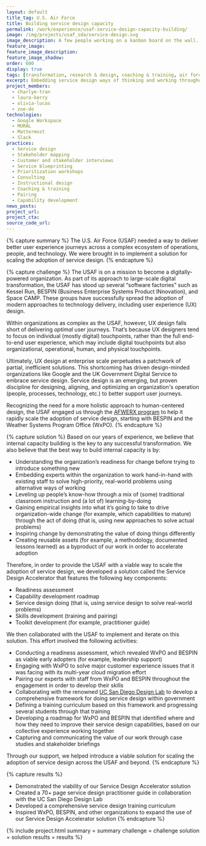 ```yaml
---
layout: default
title_tag: U.S. Air Force
title: Building service design capacity
permalink: /work/experience/usaf-service-design-capacity-building/
image: /img/projects/usaf_sda/service-design.svg
image_description: A few people working on a kanban board on the wall.
feature_image:
feature_image_description:
feature_image_shadow:
order: 600
display: true
tags: [transformation, research & design, coaching & training, air force, charlye tran, laura kerry, olivia lucas, zoe do]
excerpt: Embedding service design ways of thinking and working throughout the U.S. Air Force, starting with BESPIN and the Weather Systems Program Office.
project_members:
  - charlye-tran
  - laura-kerry
  - olivia-lucas
  - zoe-do
technologies:
  - Google Workspace
  - MURAL
  - Mattermost
  - Slack
practices:
  - Service design
  - Stakeholder mapping
  - Customer and stakeholder interviews
  - Service blueprinting
  - Prioritization workshops
  - Consulting
  - Instructional design
  - Coaching & training
  - Pairing
  - Capability development
news_posts:
project_url:
project_cta:
source_code_url:
---
```


{% capture summary %}
The U.S. Air Force (USAF) needed a way to deliver better user experience journeys across a complex ecosystem of operations, people, and technology. We were brought in to implement a solution for scaling the adoption of service design.
{% endcapture %}

{% capture challenge %}
The USAF is on a mission to become a digitally-powered organization. As part of its approach to large-scale digital transformation, the USAF has stood up several “software factories” such as Kessel Run, BESPIN (Business Enterprise Systems Product INnovation), and Space CAMP. These groups have successfully spread the adoption of modern approaches to technology delivery, including user experience (UX) design.

Within organizations as complex as the USAF, however, UX design falls short of delivering *optimal* user journeys. That’s because UX designers tend to focus on individual (mostly digital) touchpoints, rather than the full end-to-end user experience, which may include digital touchpoints but also organizational, operational, human, and physical touchpoints.

Ultimately, UX design at enterprise scale perpetuates a patchwork of partial, inefficient solutions. This shortcoming has driven design-minded organizations like Google and the UK Government Digital Service to embrace service design. Service design is an emerging, but proven discipline for designing, aligning, and optimizing an organization's operation (people, processes, technology, etc.) to better support user journeys.

Recognizing the need for a more holistic approach to human-centered design, the USAF engaged us through the [AFWERX program](https://www.afwerx.af.mil/) to help it rapidly scale the adoption of service design, starting with BESPIN and the Weather Systems Program Office (WxPO).
{% endcapture %}

{% capture solution %}
Based on our years of experience, we believe that internal capacity building is the key to any successful transformation. We also believe that the best way to build internal capacity is by:

- Understanding the organization’s readiness for change before trying to introduce something new
- Embedding experts within the organization to work hand-in-hand with existing staff to solve high-priority, real-world problems using alternative ways of working
- Leveling up people’s know-how through a mix of (some) traditional classroom instruction and (a lot of) learning-by-doing
- Gaining empirical insights into what it’s going to take to drive organization-wide change (for example, which capabilities to mature) through the act of doing (that is, using new approaches to solve actual problems)
- Inspiring change by demonstrating the value of doing things differently
- Creating reusable assets (for example, a methodology, documented lessons learned) as a byproduct of our work in order to accelerate adoption

Therefore, in order to provide the USAF with a viable way to scale the adoption of service design, we developed a solution called the Service Design Accelerator that features the following key components:

- Readiness assessment
- Capability development roadmap
- Service design doing (that is, using service design to solve real-world problems)
- Skills development (training and pairing)
- Toolkit development (for example, practitioner guide)

We then collaborated with the USAF to implement and iterate on this solution. This effort involved the following activities:

- Conducting a readiness assessment, which revealed WxPO and BESPIN as viable early adopters (for example, leadership support)
- Engaging with WxPO to solve major customer experience issues that it was facing with its multi-year cloud migration effort
- Pairing our experts with staff from WxPO and BESPIN throughout the engagement in order to develop their skills
- Collaborating with the renowned [UC San Diego Design Lab](https://designlab.ucsd.edu/) to develop a comprehensive framework for doing service design within government
- Defining a training curriculum based on this framework and progressing several students through that training
- Developing a roadmap for WxPO and BESPIN that identified where and how they need to improve their service design capabilities, based on our collective experience working together
- Capturing and communicating the value of our work through case studies and stakeholder briefings

Through our support, we helped introduce a viable solution for scaling the adoption of service design across the USAF and beyond.
{% endcapture %}

{% capture results %}
- Demonstrated the viability of our Service Design Accelerator solution
- Created a 70+ page service design practitioner guide in collaboration with the UC San Diego Design Lab
- Developed a comprehensive service design training curriculum
- Inspired WxPO, BESPIN, and other organizations to expand the use of our Service Design Accelerator solution
{% endcapture %}

{% include project.html
  summary = summary
  challenge = challenge
  solution = solution
  results = results
%}
